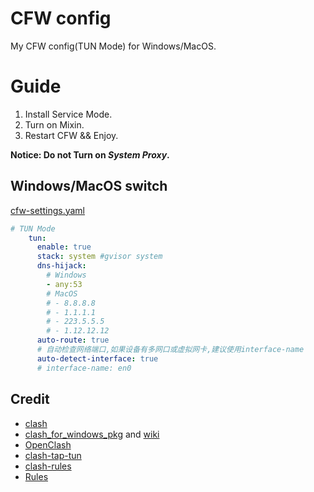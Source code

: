 # CFW config

My CFW config(TUN Mode) for Windows/MacOS.

# Guide

1. Install Service Mode.
2. Turn on Mixin.
3. Restart CFW && Enjoy.

**Notice: Do not Turn on _System Proxy_.**

## Windows/MacOS switch

[cfw-settings.yaml](https://github.com/harahi/Config/blob/main/Clash/cfw-settings.yaml)
```yaml
# TUN Mode
    tun:
      enable: true
      stack: system #gvisor system 
      dns-hijack:
        # Windows
        - any:53
        # MacOS
        # - 8.8.8.8
        # - 1.1.1.1
        # - 223.5.5.5
        # - 1.12.12.12
      auto-route: true
      # 自动检查网络端口,如果设备有多网口或虚拟网卡,建议使用interface-name
      auto-detect-interface: true
      # interface-name: en0
```

## Credit

- [clash](https://github.com/Dreamacro/clash)
- [clash_for_windows_pkg](https://github.com/Fndroid/clash_for_windows_pkg) and [wiki](https://docs.cfw.lbyczf.com/)
- [OpenClash](https://github.com/vernesong/OpenClash/)
- [clash-tap-tun](https://github.com/kjfx/clash-tap-tun)
- [clash-rules](https://github.com/Loyalsoldier/clash-rules)
- [Rules](https://github.com/zzcabc/Rules)
